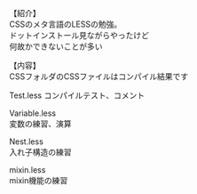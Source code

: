 【紹介】  
CSSのメタ言語のLESSの勉強。  
ドットインストール見ながらやったけど  
何故かできないことが多い  
  
【内容】  
CSSフォルダのCSSファイルはコンパイル結果です  
  
Test.less 
コンパイルテスト、コメント  
  
Variable.less  
変数の練習、演算  
  
Nest.less  
入れ子構造の練習  
  
mixin.less  
mixin機能の練習
